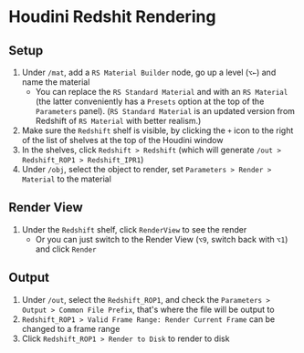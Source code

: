 # Houdini Redshit Rendering

## Setup

1. Under `/mat`, add a `RS Material Builder` node, go up a level (`⌥←`) and name the material
    - You can replace the `RS Standard Material` and with an `RS Material` (the latter conveniently has a `Presets` option at the top of the `Parameters` panel). (`RS Standard Material` is an updated version from Redshift of `RS Material` with better realism.)
2. Make sure the `Redshift` shelf is visible, by clicking the `+` icon to the right of the list of shelves at the top of the Houdini window
3. In the shelves, click `Redshift > Redshift` (which will generate `/out > Redshift_ROP1 > Redshift_IPR1`)
4. Under `/obj`, select the object to render, set `Parameters > Render > Material` to the material

## Render View

1. Under the `Redshift` shelf, click `RenderView` to see the render
    - Or you can just switch to the Render View (`⌥9`, switch back with `⌥1`) and click `Render`

## Output

1. Under `/out`, select the `Redshift_ROP1`, and check the `Parameters > Output > Common File Prefix`, that's where the file will be output to
2. `Redshift_ROP1 > Valid Frame Range: Render Current Frame` can be changed to a frame range
3. Click `Redshift_ROP1 > Render to Disk` to render to disk
